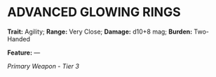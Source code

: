 ﻿# ADVANCED GLOWING RINGS

**Trait:** Agility; **Range:** Very Close; **Damage:** d10+8 mag; **Burden:** Two-Handed

**Feature:** —

*Primary Weapon - Tier 3*
